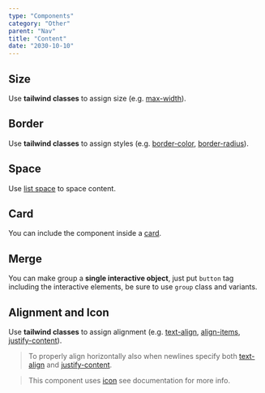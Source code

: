 ```yaml
---
type: "Components"
category: "Other"
parent: "Nav"
title: "Content"
date: "2030-10-10"
---
```


## Size

Use **tailwind classes** to assign size (e.g. [max-width](https://tailwindcss.com/docs/max-width)).

<demo>
  <demoinline src="demos/components/nav/size">
  </demoinline>
</demo>

## Border

Use **tailwind classes** to assign styles (e.g. [border-color](https://tailwindcss.com/docs/border-color), [border-radius](https://tailwindcss.com/docs/border-radius)).

<demo>
  <demoinline src="demos/components/nav/border">
  </demoinline>
</demo>

## Space

Use [list space](/components/list/content#space) to space content.

<demo>
  <demoinline src="demos/components/nav/space">
  </demoinline>
</demo>

## Card

You can include the component inside a [card](/components/card).

<demo>
  <demoinline src="demos/components/nav/card">
  </demoinline>
</demo>

## Merge

You can make group a **single interactive object**, just put `button` tag including the interactive elements, be sure to use `group` class and variants.

<demo>
  <demoinline src="demos/components/nav/merge">
  </demoinline>
</demo>

## Alignment and Icon

Use **tailwind classes** to assign alignment (e.g. [text-align](https://tailwindcss.com/docs/text-align), [align-items](https://tailwindcss.com/docs/align-items), [justify-content](https://tailwindcss.com/docs/justify-content)).

> To properly align horizontally also when newlines specify both [text-align](https://tailwindcss.com/docs/text-align) and [justify-content](https://tailwindcss.com/docs/justify-content).

> This component uses [icon](/components/icon) see documentation for more info.

<demo>
  <demoinline src="demos/components/nav/alignment">
  </demoinline>
</demo>
